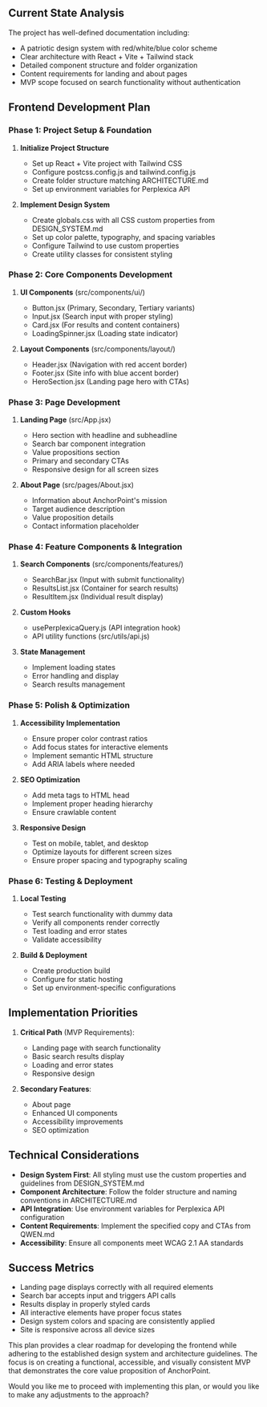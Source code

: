 ## Current State Analysis

The project has well-defined documentation including:
- A patriotic design system with red/white/blue color scheme
- Clear architecture with React + Vite + Tailwind stack
- Detailed component structure and folder organization
- Content requirements for landing and about pages
- MVP scope focused on search functionality without authentication

## Frontend Development Plan

### Phase 1: Project Setup & Foundation

1. **Initialize Project Structure**
   - Set up React + Vite project with Tailwind CSS
   - Configure postcss.config.js and tailwind.config.js
   - Create folder structure matching ARCHITECTURE.md
   - Set up environment variables for Perplexica API

2. **Implement Design System**
   - Create globals.css with all CSS custom properties from DESIGN_SYSTEM.md
   - Set up color palette, typography, and spacing variables
   - Configure Tailwind to use custom properties
   - Create utility classes for consistent styling

### Phase 2: Core Components Development

1. **UI Components** (src/components/ui/)
   - Button.jsx (Primary, Secondary, Tertiary variants)
   - Input.jsx (Search input with proper styling)
   - Card.jsx (For results and content containers)
   - LoadingSpinner.jsx (Loading state indicator)

2. **Layout Components** (src/components/layout/)
   - Header.jsx (Navigation with red accent border)
   - Footer.jsx (Site info with blue accent border)
   - HeroSection.jsx (Landing page hero with CTAs)

### Phase 3: Page Development

1. **Landing Page** (src/App.jsx)
   - Hero section with headline and subheadline
   - Search bar component integration
   - Value propositions section
   - Primary and secondary CTAs
   - Responsive design for all screen sizes

2. **About Page** (src/pages/About.jsx)
   - Information about AnchorPoint's mission
   - Target audience description
   - Value proposition details
   - Contact information placeholder

### Phase 4: Feature Components & Integration

1. **Search Components** (src/components/features/)
   - SearchBar.jsx (Input with submit functionality)
   - ResultsList.jsx (Container for search results)
   - ResultItem.jsx (Individual result display)

2. **Custom Hooks**
   - usePerplexicaQuery.js (API integration hook)
   - API utility functions (src/utils/api.js)

3. **State Management**
   - Implement loading states
   - Error handling and display
   - Search results management

### Phase 5: Polish & Optimization

1. **Accessibility Implementation**
   - Ensure proper color contrast ratios
   - Add focus states for interactive elements
   - Implement semantic HTML structure
   - Add ARIA labels where needed

2. **SEO Optimization**
   - Add meta tags to HTML head
   - Implement proper heading hierarchy
   - Ensure crawlable content

3. **Responsive Design**
   - Test on mobile, tablet, and desktop
   - Optimize layouts for different screen sizes
   - Ensure proper spacing and typography scaling

### Phase 6: Testing & Deployment

1. **Local Testing**
   - Test search functionality with dummy data
   - Verify all components render correctly
   - Test loading and error states
   - Validate accessibility

2. **Build & Deployment**
   - Create production build
   - Configure for static hosting
   - Set up environment-specific configurations

## Implementation Priorities

1. **Critical Path** (MVP Requirements):
   - Landing page with search functionality
   - Basic search results display
   - Loading and error states
   - Responsive design

2. **Secondary Features**:
   - About page
   - Enhanced UI components
   - Accessibility improvements
   - SEO optimization

## Technical Considerations

- **Design System First**: All styling must use the custom properties and guidelines from DESIGN_SYSTEM.md
- **Component Architecture**: Follow the folder structure and naming conventions in ARCHITECTURE.md
- **API Integration**: Use environment variables for Perplexica API configuration
- **Content Requirements**: Implement the specified copy and CTAs from QWEN.md
- **Accessibility**: Ensure all components meet WCAG 2.1 AA standards

## Success Metrics

- Landing page displays correctly with all required elements
- Search bar accepts input and triggers API calls
- Results display in properly styled cards
- All interactive elements have proper focus states
- Design system colors and spacing are consistently applied
- Site is responsive across all device sizes

This plan provides a clear roadmap for developing the frontend while adhering to the established design system and architecture guidelines. The focus is on creating a functional, accessible, and visually consistent MVP that demonstrates the core value proposition of AnchorPoint.

Would you like me to proceed with implementing this plan, or would you like to make any adjustments to the approach?